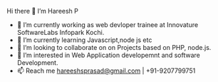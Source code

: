  Hi there 👋 I’m Hareesh P





- 🔭 I’m currently working as web devloper trainee at Innovature SoftwareLabs Infopark Kochi.
- 🌱 I’m currently learning Javascript,node js etc
- 👯 I’m looking to collaborate on on Projects based on PHP, node.js.
- 🌱 I’m interested in Web Application developemnt and software Development.
- 📫 Reach me hareeshsprasad@gmail.com | +91-9207799751

